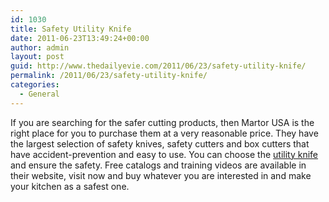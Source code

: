 ```yaml
---
id: 1030
title: Safety Utility Knife
date: 2011-06-23T13:49:24+00:00
author: admin
layout: post
guid: http://www.thedailyevie.com/2011/06/23/safety-utility-knife/
permalink: /2011/06/23/safety-utility-knife/
categories:
  - General
---
```

If you are searching for the safer cutting products, then Martor USA is the right place for you to purchase them at a very reasonable price. They have the largest selection of safety knives, safety cutters and box cutters that have accident-prevention and easy to use. You can choose the [utility knife](http://www.martorusa.com/) and ensure the safety. Free catalogs and training videos are available in their website, visit now and buy whatever you are interested in and make your kitchen as a safest one.